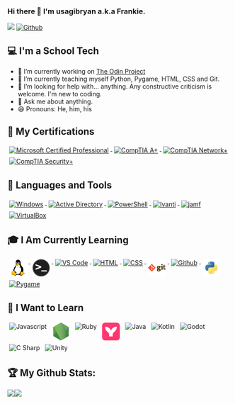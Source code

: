 ### Hi there 👋 I'm usagibryan a.k.a Frankie.
![](https://visitor-badge.laobi.icu/badge?page_id=usagibryan.usagibryan) [![Github](https://img.shields.io/github/followers/usagibryan?label=Followers&logo=Github)](https://github.com/usagibryan)

## 💻 I'm a School Tech

- 🚀 I’m currently working on [The Odin Project](https://www.theodinproject.com/)
- 🌱 I’m currently teaching myself Python, Pygame, HTML, CSS and Git.
- 🤔 I’m looking for help with... anything. Any constructive criticism is welcome. I'm new to coding.
- 💬 Ask me about anything.
- 😄 Pronouns: He, him, his

<!--
**usagibryan/usagibryan** is a ✨ _special_ ✨ repository because its `README.md` (this file) appears on your GitHub profile.

Here are some ideas to get you started:

- 🔭 I’m currently working on ...
- 🌱 I’m currently learning ...
- 👯 I’m looking to collaborate on ...
- 🤔 I’m looking for help with ...
- 💬 Ask me about ...
- 📫 How to reach me: ...
- 😄 Pronouns: ...
- ⚡ Fun fact: ...

Also see: https://dev.to/charalambosioannou/create-a-dynamic-github-profile-readme-il5
-->

## 📜 My Certifications

<p align="left">
  <a href="https://en.wikipedia.org/wiki/Microsoft_Certified_Professional">
    <img src="https://upload.wikimedia.org/wikipedia/commons/e/e5/Microsoft_Certified_Professional_logo.jpg" alt="Microsoft Certified Professional" height="75" style="vertical-align:top; margin:4px">
  </a>
  <a href="https://www.comptia.org/certifications/a">
    <img src="https://comptiawebsite.blob.core.windows.net/webcontent/images/default-source/siteicons/logoaplus.svg" alt="CompTIA A+" height="75" style="vertical-align:top; margin:4px">
  </a>
  <a href="https://www.comptia.org/certifications/network">
    <img src="https://comptiawebsite.blob.core.windows.net/webcontent/images/default-source/siteicons/logonetworkplus.svg" alt="CompTIA Network+" height="75" style="vertical-align:top; margin:4px">
  </a>
  <a href="https://www.comptia.org/certifications/security">
    <img src="https://comptiawebsite.blob.core.windows.net/webcontent/images/default-source/siteicons/logosecurityplus.svg" alt="CompTIA Security+" height="75" style="vertical-align:top; margin:4px">
  </a>
</p>

## 🧰 Languages and Tools
<p align="left">
  <a href="https://en.wikipedia.org/wiki/Microsoft_Windows">
    <img src="https://upload.wikimedia.org/wikipedia/commons/5/5f/Windows_logo_-_2012.svg" alt="Windows" height="40" style="vertical-align:top; margin:4px">
  </a>
  <a href="https://en.wikipedia.org/wiki/Active_Directory">
    <img src="https://fr33s0ul.tech/content/images/size/w600/2020/04/aD.png" alt="Active Directory" height="40" style="vertical-align:top; margin:4px">
  </a>
  <a href="https://en.wikipedia.org/wiki/PowerShell">
    <img src="https://upload.wikimedia.org/wikipedia/commons/2/2f/PowerShell_5.0_icon.png" alt="PowerShell" height="40" style="vertical-align:top; margin:4px">
  </a>
  <a href="https://www.ivanti.com/products/endpoint-manager">
    <img src="https://upload.wikimedia.org/wikipedia/commons/f/f2/Ivanti_Logo_RGB_red.svg" alt="Ivanti" height="40" style="vertical-align:top; margin:4px">
  </a>
  <a href="https://www.jamf.com/">
    <img src="https://www.bettercloud.com/wp-content/uploads/2021/08/jamf-logo.png" alt="jamf" height="40" style="vertical-align:top; margin:4px">
  </a>
  <a href="https://www.virtualbox.org/">
    <img src="https://upload.wikimedia.org/wikipedia/commons/d/d5/Virtualbox_logo.png" alt="VirtualBox" height="40" style="vertical-align:top; margin:4px">
  </a>
</p>

## 🎓 I Am Currently Learning

<p align="left">
  <a href="https://en.wikipedia.org/wiki/Linux">
    <img src="https://raw.githubusercontent.com/github/explore/80688e429a7d4ef2fca1e82350fe8e3517d3494d/topics/linux/linux.png" alt="Linux" height="40" style="vertical-align:top; margin:4px">
  </a>
  <a href="https://en.wikipedia.org/wiki/Bash_(Unix_shell)">
    <img src="https://raw.githubusercontent.com/github/explore/80688e429a7d4ef2fca1e82350fe8e3517d3494d/topics/terminal/terminal.png" alt="Terminal" height="40" style="vertical-align:top; margin:4px">
  </a>
  <a href="https://code.visualstudio.com/">
    <img src="https://upload.wikimedia.org/wikipedia/commons/9/9a/Visual_Studio_Code_1.35_icon.svg" alt="VS Code" height="40" style="vertical-align:top; margin:4px">
  </a>
  <a href="https://en.wikipedia.org/wiki/HTML">
    <img src="https://upload.wikimedia.org/wikipedia/commons/6/61/HTML5_logo_and_wordmark.svg" alt="HTML" height="40" style="vertical-align:top; margin:4px">
  </a>
  <a href="https://en.wikipedia.org/wiki/CSS">
    <img src="https://upload.wikimedia.org/wikipedia/commons/d/d5/CSS3_logo_and_wordmark.svg" alt="CSS" height="40" style="vertical-align:top; margin:4px">
  </a>
  <a href="https://git-scm.com/">
    <img src="https://raw.githubusercontent.com/github/explore/80688e429a7d4ef2fca1e82350fe8e3517d3494d/topics/git/git.png" alt="Git" height="40" style="vertical-align:top; margin:4px">
  </a>
  <a href="https://github.com/">
    <img src="https://cdn-icons-png.flaticon.com/512/5968/5968866.png" alt="Github" height="40" style="vertical-align:top; margin:4px">
  </a>
  <a href="https://www.python.org/">
    <img src="https://raw.githubusercontent.com/github/explore/80688e429a7d4ef2fca1e82350fe8e3517d3494d/topics/python/python.png" alt="Python" height="40" style="vertical-align:top; margin:4px">
  </a>
  <a href="https://www.pygame.org/">
    <img src="https://upload.wikimedia.org/wikipedia/commons/b/be/Pygame_logo.svg" alt="Pygame" height="40" style="vertical-align:top; margin:4px">
  </a>
</p>  

## 🌟 I Want to Learn

<p align="left">
  <img src="https://upload.wikimedia.org/wikipedia/commons/6/6a/JavaScript-logo.png" alt="Javascript" height="40" style="vertical-align:top; margin:4px">
  <img src="https://raw.githubusercontent.com/github/explore/80688e429a7d4ef2fca1e82350fe8e3517d3494d/topics/nodejs/nodejs.png" alt="NodeJS" height="40" style="vertical-align:top; margin:4px">
  <img src="https://upload.wikimedia.org/wikipedia/commons/7/73/Ruby_logo.svg" alt="Ruby" height="40" style="vertical-align:top; margin:4px">
  <img src=".\img\mermaid.png" alt="Mermaid" height="40" style="vertical-align:top; margin:4px">
  <img src="https://upload.wikimedia.org/wikipedia/en/3/30/Java_programming_language_logo.svg" alt="Java" height="40" style="vertical-align:top; margin:4px">
  <img src="https://upload.wikimedia.org/wikipedia/commons/3/37/Kotlin_Icon_2021.svg" alt="Kotlin" height="40" style="vertical-align:top; margin:4px">
  <img src="https://upload.wikimedia.org/wikipedia/commons/thumb/6/6a/Godot_icon.svg/180px-Godot_icon.svg.png" alt="Godot" height="40" style="vertical-align:top;   margin:4px">
  <img src="https://upload.wikimedia.org/wikipedia/commons/0/0d/C_Sharp_wordmark.svg" alt="C Sharp" height="40" style="vertical-align:top; margin:4px">
  <img src="https://upload.wikimedia.org/wikipedia/commons/c/c4/Unity_2021.svg" alt="Unity" height="40" style="vertical-align:top; margin:4px">
</p>

## :trophy: My Github Stats:

<!--
![GitHub stats](https://readme-stats-cfgj2cxdy.vercel.app/api?username=usagibryan&count_private=true&show_icons=true&theme=tokyonight)
![Top Langs](https://readme-stats-cfgj2cxdy.vercel.app/api/top-langs/?username=usagibryan&hide=php&theme=tokyonight)
-->
<div>
  <a href="https://github-readme-stats.vercel.app/api?username=usagibryan&theme=gruvbox">
    <img  align="left" src="https://github-readme-stats.vercel.app/api?username=usagibryan&count_private=true&show_icons=true&theme=gruvbox" />
  </a>
  <a href="https://github-readme-stats.vercel.app/api/top-langs/?username=usagibryan&hide=php&theme=gruvbox">
    <img align="left" src="https://github-readme-stats.vercel.app/api/top-langs/?username=usagibryan&layout=compact&hide=php&theme=gruvbox" />
  </a>
</div>
